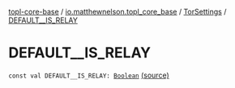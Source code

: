 [topl-core-base](../../index.md) / [io.matthewnelson.topl_core_base](../index.md) / [TorSettings](index.md) / [DEFAULT__IS_RELAY](./-d-e-f-a-u-l-t__-i-s_-r-e-l-a-y.md)

# DEFAULT__IS_RELAY

`const val DEFAULT__IS_RELAY: `[`Boolean`](https://kotlinlang.org/api/latest/jvm/stdlib/kotlin/-boolean/index.html) [(source)](https://github.com/05nelsonm/TorOnionProxyLibrary-Android/blob/master/topl-core-base/src/main/java/io/matthewnelson/topl_core_base/TorSettings.kt#L139)